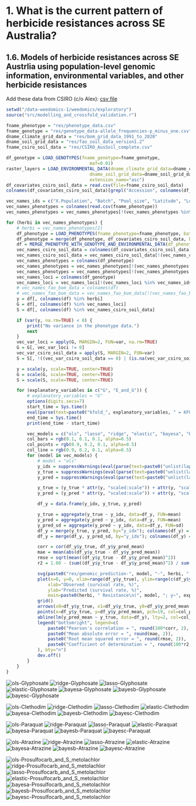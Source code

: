 # 1. What is the current pattern of herbicide resistances across SE Australia?

## 1.6. Models of herbicide resistances across SE Austrlia using population-level genomic information, environmental variables, and other herbicide resistances

Add these data from CSIRO (c/o Alex): [csv file](https://urldefense.com/v3/__https://drive.google.com/file/d/1RDxAuoXQZynMORNE2kRP_ZqHkWx1FuW4/view?usp=drive_link__;!!C5rN6bSF!EW1RdWcKYKRux59Bb7iOcZFy6tcDY7A5eX9aNZsdb1sGhy_ACkbt8TvfAgDGqldsbFJIl4y-NOBX5svFGLNcdxOytNbQJto_WFOeesgEtPsMrYp6$)

```R
setwd("/data-weedomics-1/weedomics/exploratory")
source("src/modelling_and_crossfold_validation.r")

fname_phenotype = "res/phenotype_data.csv"
fname_genotype = "res/genotype_data-allele_frequencies-p_minus_one.csv"
dname_climate_grid_data = "res/bom_grid_data_1991_to_2020"
dname_soil_grid_data = "res/fao_soil_data_version1.2"
fname_csiro_soil_data = "res/CSIRO_AusSoil_complete.csv"

df_genotype = LOAD_GENOTYPES(fname_genotype=fname_genotype,
                                maf=0.01)
raster_layers = LOAD_ENVIRONMENTAL_DATA(dname_climate_grid_data=dname_climate_grid_data,
                                dname_soil_grid_data=dname_soil_grid_data,
                                extension_name="asc")
df_covariates_csiro_soil_data = read.csv(file=fname_csiro_soil_data)
colnames(df_covariates_csiro_soil_data)[grepl("Accession", colnames(df_covariates_csiro_soil_data))] = "X.Population"

vec_names_ids = c("X.Population", "Batch", "Pool_size", "Latitude", "Longitude", "long", "lat")
vec_names_phenotypes = colnames(read.csv(fname_phenotype))
vec_names_phenotypes = vec_names_phenotypes[!(vec_names_phenotypes %in% vec_names_ids)]

for (herbi in vec_names_phenotypes) {
    # herbi = vec_names_phenotypes[2]
    df_phenotype = LOAD_PHENOTYPES(fname_phenotype=fname_phenotype, batch="all", phenotype_names=herbi)
    df_phenotype = merge(df_phenotype, df_covariates_csiro_soil_data, by="X.Population")
    df = MERGE_PHENOTYPE_WITH_GENOTYPE_AND_ENVIRONMENTAL_DATA(df_phenotype=df_phenotype, df_genotype=df_genotype, raster_layers=raster_layers)
    vec_names_csiro_soil_data = colnames(df_covariates_csiro_soil_data)
    vec_names_csiro_soil_data = vec_names_csiro_soil_data[!(vec_names_csiro_soil_data %in% vec_names_ids)]
    vec_names_phenotypes = colnames(df_phenotype)
    vec_names_phenotypes = vec_names_phenotypes[!(vec_names_phenotypes %in% vec_names_ids)]
    vec_names_phenotypes = vec_names_phenotypes[!(vec_names_phenotypes %in% vec_names_csiro_soil_data)]
    vec_names_loci = colnames(df_genotype)
    vec_names_loci = vec_names_loci[!(vec_names_loci %in% vec_names_ids)]
    # vec_names_fao_bom_data = colnames(df)
    # vec_names_fao_bom_data = vec_names_fao_bom_data[!(vec_names_fao_bom_data %in% c(vec_names_ids, vec_names_csiro_soil_data, vec_names_phenotypes, vec_names_loci))]
    y = df[, colnames(df) %in% herbi]
    G = df[, colnames(df) %in% vec_names_loci]
    S = df[, colnames(df) %in% vec_names_csiro_soil_data]

    if (var(y, na.rm=TRUE) < 0) {
        print("No variance in the phenotype data.")
        next
    }
    vec_var_loci = apply(G, MARGIN=2, FUN=var, na.rm=TRUE)
    G = G[, vec_var_loci != 0]
    vec_var_csiro_soil_data = apply(S, MARGIN=2, FUN=var)
    S = S[, !((vec_var_csiro_soil_data == 0) | (is.na(vec_var_csiro_soil_data)))]

    y = scale(y, scale=TRUE, center=TRUE)
    G = scale(G, scale=TRUE, center=TRUE)
    S = scale(S, scale=TRUE, center=TRUE)

    for (explanatory_variables in c("G", "E_and_G")) {
        # explanatory_variables = "G"
        options(digits.secs=7)
        start_time = Sys.time()
        eval(parse(text=paste0("kfold_", explanatory_variables, " = KFOLD_CV(x=cbind(S, G), y=y, r=10, k=10)")))
        end_time = Sys.time()
        print(end_time - start_time)

        vec_models = c("ols", "lasso", "ridge", "elastic", "bayesa", "bayesb", "bayesc")
        col_bars = rgb(0.1, 0.1, 0.1, alpha=0.5)
        col_points = rgb(0.9, 0.2, 0.1, alpha=0.5)
        col_line = rgb(0.9, 0.2, 0.1, alpha=0.5)
        for (model in vec_models) {
            # model = "ols"
            y_idx = suppressWarnings(eval(parse(text=paste0("unlist(lapply(kfold_", explanatory_variables, "$", model, ", FUN=function(x){lapply(x, FUN=function(y){if(!is.na(y)){y$idx_test}})}))"))))
            y_true = suppressWarnings(eval(parse(text=paste0("unlist(lapply(kfold_", explanatory_variables, "$", model, ", FUN=function(x){lapply(x, FUN=function(y){if(!is.na(y)){y$y_test}})}))"))))
            y_pred = suppressWarnings(eval(parse(text=paste0("unlist(lapply(kfold_", explanatory_variables, "$", model, ", FUN=function(x){lapply(x, FUN=function(y){if(!is.na(y)){y$y_hat}})}))"))))

            y_true = (y_true * attr(y, "scaled:scale")) + attr(y, "scaled:center")
            y_pred = (y_pred * attr(y, "scaled:scale")) + attr(y, "scaled:center")

            df_y = data.frame(y_idx, y_true, y_pred)

            y_true = aggregate(y_true ~ y_idx, data=df_y, FUN=mean)
            y_pred = aggregate(y_pred ~ y_idx, data=df_y, FUN=mean)
            y_pred_sd = aggregate(y_pred ~ y_idx, data=df_y, FUN=sd)
            df_y = merge(y_true, y_pred, by="y_idx"); colnames(df_y) = c("y_idx", "y_true", "y_pred_mean")
            df_y = merge(df_y, y_pred_sd, by="y_idx"); colnames(df_y) = c("y_idx", "y_true", "y_pred_mean", "y_pred_sd")

            corr = cor(df_y$y_true, df_y$y_pred_mean)
            mae = mean(abs(df_y$y_true - df_y$y_pred_mean))
            rmse = sqrt(mean((df_y$y_true - df_y$y_pred_mean)^2))
            r2 = 1.00 - (sum((df_y$y_true - df_y$y_pred_mean)^2) / sum((df_y$y_true - mean(df_y$y_true))^2))

            svg(paste0("res/genomic_prediction-", model, "-", herbi, ".svg"))
            plot(x=0, y=0, xlim=range(df_y$y_true), ylim=range(c(df_y$y_pred_mean-df_y$y_pred_sd, df_y$y_pred_mean+df_y$y_pred_sd)), type="n", 
                xlab="Observed (survival rate, %)", 
                ylab="Predicted (survival rate, %)", 
                main=paste0(herbi, " Resistance\n(", model, "; y~", explanatory_variables, ")"))
            grid()
            arrows(x0=df_y$y_true, x1=df_y$y_true, y0=df_y$y_pred_mean-df_y$y_pred_sd, y1=df_y$y_pred_mean+df_y$y_pred_sd, code=3, col=col_bars, angle=90, length=0.0, lty=1)
            points(x=df_y$y_true, y=df_y$y_pred_mean, pch=19, col=col_points)
            abline(lm(y_pred_mean ~ y_true, data=df_y), lty=2, col=col_line)
            legend("bottomright", legend=c(
                paste0("Pearson's correlation = ", round(100*corr, 2), "%"),
                paste0("Mean absolute error = ", round(mae, 2)),
                paste0("Root mean squared error = ", round(rmse, 2)),
                paste0("Coefficient of determination = ", round(100*r2, 2), "%")
            ), bty="n")
            dev.off()
        }
    }
}
```

![ols-Glyphosate](../res/genomic_prediction-ols-Glyphosate.svg)
![ridge-Glyphosate](../res/genomic_prediction-ridge-Glyphosate.svg)
![lasso-Glyphosate](../res/genomic_prediction-lasso-Glyphosate.svg)
![elastic-Glyphosate](../res/genomic_prediction-elastic-Glyphosate.svg)
![bayesa-Glyphosate](../res/genomic_prediction-bayesa-Glyphosate.svg)
![bayesb-Glyphosate](../res/genomic_prediction-bayesb-Glyphosate.svg)
![bayesc-Glyphosate](../res/genomic_prediction-bayesc-Glyphosate.svg)

![ols-Clethodim](../res/genomic_prediction-ols-Clethodim.svg)
![ridge-Clethodim](../res/genomic_prediction-ridge-Clethodim.svg)
![lasso-Clethodim](../res/genomic_prediction-lasso-Clethodim.svg)
![elastic-Clethodim](../res/genomic_prediction-elastic-Clethodim.svg)
![bayesa-Clethodim](../res/genomic_prediction-bayesa-Clethodim.svg)
![bayesb-Clethodim](../res/genomic_prediction-bayesb-Clethodim.svg)
![bayesc-Clethodim](../res/genomic_prediction-bayesc-Clethodim.svg)

![ols-Paraquat](../res/genomic_prediction-ols-Paraquat.svg)
![ridge-Paraquat](../res/genomic_prediction-ridge-Paraquat.svg)
![lasso-Paraquat](../res/genomic_prediction-lasso-Paraquat.svg)
![elastic-Paraquat](../res/genomic_prediction-elastic-Paraquat.svg)
![bayesa-Paraquat](../res/genomic_prediction-bayesa-Paraquat.svg)
![bayesb-Paraquat](../res/genomic_prediction-bayesb-Paraquat.svg)
![bayesc-Paraquat](../res/genomic_prediction-bayesc-Paraquat.svg)

![ols-Atrazine](../res/genomic_prediction-ols-Atrazine.svg)
![ridge-Atrazine](../res/genomic_prediction-ridge-Atrazine.svg)
![lasso-Atrazine](../res/genomic_prediction-lasso-Atrazine.svg)
![elastic-Atrazine](../res/genomic_prediction-elastic-Atrazine.svg)
![bayesa-Atrazine](../res/genomic_prediction-bayesa-Atrazine.svg)
![bayesb-Atrazine](../res/genomic_prediction-bayesb-Atrazine.svg)
![bayesc-Atrazine](../res/genomic_prediction-bayesc-Atrazine.svg)

![ols-Prosulfocarb_and_S_metolachlor](../res/genomic_prediction-ols-Prosulfocarb_and_S_metolachlor.svg)
![ridge-Prosulfocarb_and_S_metolachlor](../res/genomic_prediction-ridge-Prosulfocarb_and_S_metolachlor.svg)
![lasso-Prosulfocarb_and_S_metolachlor](../res/genomic_prediction-lasso-Prosulfocarb_and_S_metolachlor.svg)
![elastic-Prosulfocarb_and_S_metolachlor](../res/genomic_prediction-elastic-Prosulfocarb_and_S_metolachlor.svg)
![bayesa-Prosulfocarb_and_S_metolachlor](../res/genomic_prediction-bayesa-Prosulfocarb_and_S_metolachlor.svg)
![bayesb-Prosulfocarb_and_S_metolachlor](../res/genomic_prediction-bayesb-Prosulfocarb_and_S_metolachlor.svg)
![bayesc-Prosulfocarb_and_S_metolachlor](../res/genomic_prediction-bayesc-Prosulfocarb_and_S_metolachlor.svg)